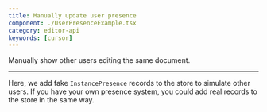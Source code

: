 ```yaml
---
title: Manually update user presence
component: ./UserPresenceExample.tsx
category: editor-api
keywords: [cursor]
---
```


Manually show other users editing the same document.

---

Here, we add fake `InstancePresence` records to the store to simulate other users. If you have your own presence system, you could add real records to the store in the same way.
